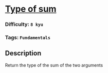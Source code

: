 # [Type of sum](https://www.codewars.com/kata/5a2e9ae2b6cfd7692a0000ba)

### Difficulty: `8 kyu`

### Tags: `Fundamentals`

## Description

Return the type of the sum of the two arguments